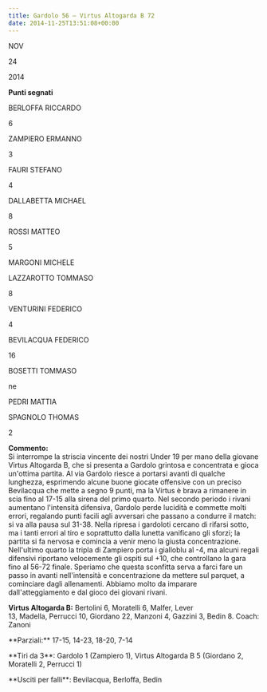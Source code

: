 ```yaml
---
title: Gardolo 56 – Virtus Altogarda B 72
date: 2014-11-25T13:51:08+00:00
---
```

NOV

24

2014

**Punti segnati**

BERLOFFA RICCARDO

6

ZAMPIERO ERMANNO

3

FAURI STEFANO

4

DALLABETTA MICHAEL

8

ROSSI MATTEO

5

MARGONI MICHELE

LAZZAROTTO TOMMASO

8

VENTURINI FEDERICO

4

BEVILACQUA FEDERICO

16

BOSETTI TOMMASO

ne

PEDRI MATTIA

SPAGNOLO THOMAS

2

**Commento:**  
Si interrompe la striscia vincente dei nostri Under 19 per mano della giovane Virtus Altogarda B, che si presenta a Gardolo grintosa e concentrata e gioca un'ottima partita. Al via Gardolo riesce a portarsi avanti di qualche lunghezza, esprimendo alcune buone giocate offensive con un preciso Bevilacqua che mette a segno 9 punti, ma la Virtus è brava a rimanere in scia fino al 17-15 alla sirena del primo quarto. Nel secondo periodo i rivani aumentano l'intensità difensiva, Gardolo perde lucidità e commette molti errori, regalando punti facili agli avversari che passano a condurre il match: si va alla pausa sul 31-38. Nella ripresa i gardoloti cercano di rifarsi sotto, ma i tanti errori al tiro e soprattutto dalla lunetta vanificano gli sforzi; la partita si fa nervosa e comincia a venir meno la giusta concentrazione. Nell'ultimo quarto la tripla di Zampiero porta i gialloblu al -4, ma alcuni regali difensivi riportano velocemente gli ospiti sul +10, che controllano la gara fino al 56-72 finale. Speriamo che questa sconfitta serva a farci fare un passo in avanti nell'intensità e concentrazione da mettere sul parquet, a cominciare dagli allenamenti. Abbiamo molto da imparare dall'atteggiamento e dal gioco dei giovani rivani.

**Virtus Altogarda B:** Bertolini 6, Moratelli 6, Malfer, Lever 13, Madella, Perrucci 10, Giordano 22, Manzoni 4, Gazzini 3, Bedin 8. Coach: Zanoni

\*\*Parziali:\*\* 17-15, 14-23, 18-20, 7-14

\*\*Tiri da 3\*\*: Gardolo 1 (Zampiero 1), Virtus Altogarda B 5 (Giordano 2, Moratelli 2, Perrucci 1)

\*\*Usciti per falli\*\*: Bevilacqua, Berloffa, Bedin